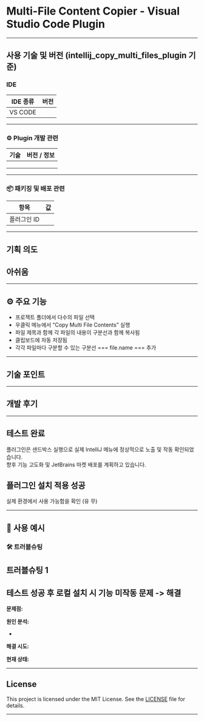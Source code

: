 

#  Multi-File Content Copier - Visual Studio Code Plugin





---
## 사용 기술 및 버전 (intellij_copy_multi_files_plugin 기준)

###  IDE
| IDE 종류 | 버전 |
|----------|-------|
| VS CODE | |

---

### ⚙ Plugin 개발 관련
| 기술 | 버전 / 정보 |
|------|--------------|
| |  |
|  |  |
|  |  |




---

### 📦 패키징 및 배포 관련
| 항목 | 값 |
|------|------|
| 플러그인 ID |  |

---

## 기획 의도


## 아쉬움


---

## ⚙ 주요 기능

- 프로젝트 폴더에서 다수의 파일 선택
- 우클릭 메뉴에서 “Copy Multi File Contents” 실행
- 파일 제목과 함께 각 파일의 내용이 구분선과 함께 복사됨
- 클립보드에 자동 저장됨
- 각각 파일마다 구분할 수 있는 구분선 === file.name === 추가

---

##  기술 포인트



---

##  개발 후기

---

##  테스트 완료

플러그인은 샌드박스 실행으로 실제 IntelliJ 메뉴에 정상적으로 노출 및 작동 확인되었습니다.  
향후 기능 고도화 및 JetBrains 마켓 배포를 계획하고 있습니다.

## 플러그인 설치 적용 성공 

실제 환경에서 사용 가능함을 확인 (유 무)

---

## 📸 사용 예시




### 🛠️ 트러블슈팅

## 트러블슈팅 1






















##   테스트 성공 후 로컬 설치 시 기능 미작동 문제   -> 해결 

**문제점:**  

**원인 분석:**  


- 

**해결 시도:**  


**현재 상태:**  


---

## License

This project is licensed under the MIT License. See the [LICENSE](LICENSE) file for details.



---



